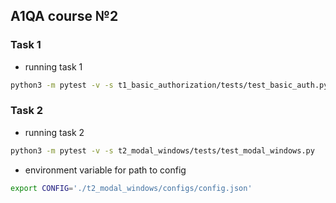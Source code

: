 ## A1QA course №2
### Task 1
* running task 1
```bash
python3 -m pytest -v -s t1_basic_authorization/tests/test_basic_auth.py
```
### Task 2
* running task 2
```bash 
python3 -m pytest -v -s t2_modal_windows/tests/test_modal_windows.py
```
* environment variable for path to config
```bash 
export CONFIG='./t2_modal_windows/configs/config.json'
```